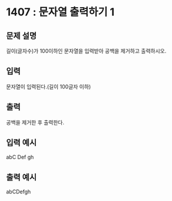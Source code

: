 # 1407 : 문자열 출력하기 1
  
## 문제 설명    
길이(글자수)가 100이하인 문자열을 입력받아 공백을 제거하고 출력하시오.

## 입력
문자열이 입력된다.(길이 100글자 이하)

## 출력
공백을 제거한 후 출력한다.

## 입력 예시   
abC Def gh

## 출력 예시
abCDefgh